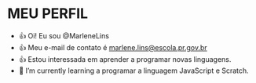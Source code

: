 # MEU PERFIL
- :+1: Oi! Eu sou @MarleneLins
- :+1: Meu e-mail de contato é marlene.lins@escola.pr.gov.br
- :+1: Estou interessada em aprender a programar novas linguagens.
- 🌱 I’m currently learning a programar a linguagem JavaScript e Scratch.

